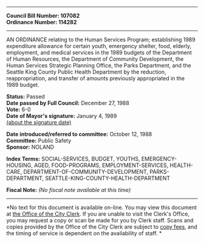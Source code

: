 * * * * *  
  
**Council Bill Number: [](#h0)[](#h2)107082**   
**Ordinance Number: 114282**  
  
* * * * *  
  
AN ORDINANCE relating to the Human Services Program; establishing 1989 expenditure allowance for certain youth, emergency shelter, food, elderly, employment, and medical services in the 1989 budgets of the Department of Human Resources, the Department of Community Development, the Human Services Strategic Planning Office, the Parks Department, and the Seattle King County Public Health Department by the reduction, reappropriation, and transfer of amounts previously appropriated in the 1989 budget.  
  
**Status:** Passed   
**Date passed by Full Council:** December 27, 1988   
**Vote:** 6-0   
**Date of Mayor's signature:** January 4, 1989   
[(about the signature date)](/~public/approvaldate.htm)   
  
  
**Date introduced/referred to committee:** October 12, 1988   
**Committee:** Public Safety   
**Sponsor:** NOLAND   
  
**Index Terms:** SOCIAL-SERVICES, BUDGET, YOUTHS, EMERGENCY-HOUSING, AGED, FOOD-PROGRAMS, EMPLOYMENT-SERVICES, HEALTH-CARE, DEPARTMENT-OF-COMMUNITY-DEVELOPMENT, PARKS-DEPARTMENT, SEATTLE-KING-COUNTY-HEALTH-DEPARTMENT  
  
**Fiscal Note:** *(No fiscal note available at this time)*  
  
* * * * *  
  
*No text for this document is available on-line. You may view this document at [the Office of the City Clerk](http://www.seattle.gov/leg/clerk/contactUs.htm). If you are unable to visit the Clerk's Office, you may request a copy or scan be made for you by Clerk staff. Scans and copies provided by the Office of the City Clerk are subject to [copy fees](http://clerk.seattle.gov/~public/clerkfees.htm), and the timing of service is dependent on the availability of staff. *  
  
  
